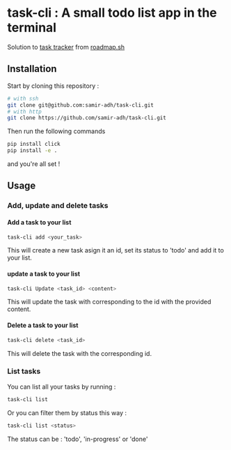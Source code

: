 # task-cli : A small todo list app in the terminal

Solution to [task tracker](https://roadmap.sh/projects/task-tracker) from [roadmap.sh](https://roadmap.sh/backend/projects)

## Installation

Start by cloning this repository :

```bash
# with ssh
git clone git@github.com:samir-adh/task-cli.git
# with http
git clone https://github.com/samir-adh/task-cli.git
```


Then run the following commands

```bash
pip install click
pip install -e .
```
and you're all set !

## Usage

### Add, update and delete tasks

#### Add a task to your list

```bash
task-cli add <your_task>
```

This will create a new task asign it an id, set its status to 'todo' and add it to your list.

#### update a task to your list

```bash
task-cli Update <task_id> <content>
```

This will update the task with corresponding to the id with the provided content.

#### Delete a task to your list

```bash
task-cli delete <task_id>
```

This will delete the task with the corresponding id.

### List tasks

You can list all your tasks by running :

```bash
task-cli list
```

Or you can filter them by status this way :

```bash
task-cli list <status>
```
The status can be : 'todo', 'in-progress' or 'done'


